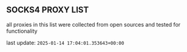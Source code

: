 ## SOCKS4 PROXY LIST

all proxies in this list were collected from open sources and tested for functionality

last update: `2025-01-14 17:04:01.353643+00:00`